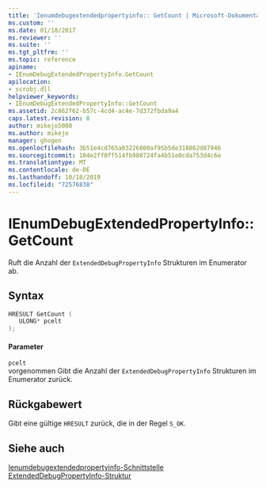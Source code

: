 ```yaml
---
title: 'Ienumdebugextendedpropertyinfo:: GetCount | Microsoft-Dokumentation'
ms.custom: ''
ms.date: 01/18/2017
ms.reviewer: ''
ms.suite: ''
ms.tgt_pltfrm: ''
ms.topic: reference
apiname:
- IEnumDebugExtendedPropertyInfo.GetCount
apilocation:
- scrobj.dll
helpviewer_keywords:
- IEnumDebugExtendedPropertyInfo::GetCount
ms.assetid: 2c862f62-b57c-4cd4-ac4e-7d372fbda9a4
caps.latest.revision: 8
author: mikejo5000
ms.author: mikejo
manager: ghogen
ms.openlocfilehash: 3b51e4cd765a03226800af95b5de318862d87946
ms.sourcegitcommit: 184e2ff0ff514fb980724fa4b51e0cda753d4c6e
ms.translationtype: MT
ms.contentlocale: de-DE
ms.lasthandoff: 10/18/2019
ms.locfileid: "72576838"
---
```

# <a name="ienumdebugextendedpropertyinfogetcount"></a>IEnumDebugExtendedPropertyInfo::GetCount
Ruft die Anzahl der `ExtendedDebugPropertyInfo` Strukturen im Enumerator ab.  
  
## <a name="syntax"></a>Syntax  
  
```cpp
HRESULT GetCount (  
   ULONG* pcelt  
);  
```  
  
#### <a name="parameters"></a>Parameter  
 `pcelt`  
 vorgenommen Gibt die Anzahl der `ExtendedDebugPropertyInfo` Strukturen im Enumerator zurück.  
  
## <a name="return-value"></a>Rückgabewert  
 Gibt eine gültige `HRESULT` zurück, die in der Regel `S_OK`.  
  
## <a name="see-also"></a>Siehe auch  
 [Ienumdebugextendedpropertyinfo-Schnittstelle](../../winscript/reference/ienumdebugextendedpropertyinfo-interface.md)    
 [ExtendedDebugPropertyInfo-Struktur](../../winscript/reference/extendeddebugpropertyinfo-structure.md)